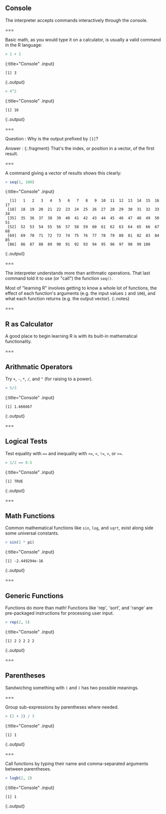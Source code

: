 ---
---

## Console

The interpreter accepts commands interactively through the console.

===

Basic math, as you would type it on a calculator, is usually a valid command in the R language:



~~~r
> 1 + 2
~~~
{:title="Console" .input}


~~~
[1] 3
~~~
{:.output}




~~~r
> 4^2
~~~
{:title="Console" .input}


~~~
[1] 16
~~~
{:.output}


===

Question
: Why is the output prefixed by `[1]`?

Answer
: {:.fragment} That's the index, or position in a vector, of the first result.

===

A command giving a vector of results shows this clearly:



~~~r
> seq(1, 100)
~~~
{:title="Console" .input}


~~~
  [1]   1   2   3   4   5   6   7   8   9  10  11  12  13  14  15  16  17
 [18]  18  19  20  21  22  23  24  25  26  27  28  29  30  31  32  33  34
 [35]  35  36  37  38  39  40  41  42  43  44  45  46  47  48  49  50  51
 [52]  52  53  54  55  56  57  58  59  60  61  62  63  64  65  66  67  68
 [69]  69  70  71  72  73  74  75  76  77  78  79  80  81  82  83  84  85
 [86]  86  87  88  89  90  91  92  93  94  95  96  97  98  99 100
~~~
{:.output}


===

The interpreter understands more than arithmatic operations.
That last command told it to use (or "call") the function `seq()`.

Most of "learning R" involves getting to know a whole lot of functions, the
effect of each function's  arguments (e.g. the input values `1` and `100`), and
what each function returns (e.g. the output vector).
{:.notes}

===

## R as Calculator

A good place to begin learning R is with its built-in mathematical functionality.

===

## Arithmatic Operators

Try `+`, `-`, `*`, `/`, and `^` (for raising to a power).



~~~r
> 5/3
~~~
{:title="Console" .input}


~~~
[1] 1.666667
~~~
{:.output}


===

## Logical Tests

Test equality with `==` and inequality with `<=`, `<`, `!=`, `>`, or `>=`.



~~~r
> 1/2 == 0.5
~~~
{:title="Console" .input}


~~~
[1] TRUE
~~~
{:.output}


===

## Math Functions

Common mathematical functions like `sin`, `log`, and `sqrt`, exist along side some universal constants.



~~~r
> sin(2 * pi)
~~~
{:title="Console" .input}


~~~
[1] -2.449294e-16
~~~
{:.output}


===

## Generic Functions

Functions do more than math! Functions like 'rep', 'sort', and
'range' are pre-packaged instructions for processing user input.



~~~r
> rep(2, 5)
~~~
{:title="Console" .input}


~~~
[1] 2 2 2 2 2
~~~
{:.output}


===

## Parentheses

Sandwiching something with `(` and `)` has two possible meanings.

===

Group sub-expressions by parentheses where needed.



~~~r
> (1 + 2) / 3
~~~
{:title="Console" .input}


~~~
[1] 1
~~~
{:.output}


===

Call functions by typing their name and comma-separated arguments between parentheses.



~~~r
> logb(2, 2)
~~~
{:title="Console" .input}


~~~
[1] 1
~~~
{:.output}

